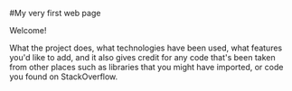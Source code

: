 #My very first web page

Welcome!

What the project does,
what technologies have been used,
what features you'd like to add,
and it also gives credit for any code that's been taken from other places such as libraries that you might have imported,
or code you found on StackOverflow.
